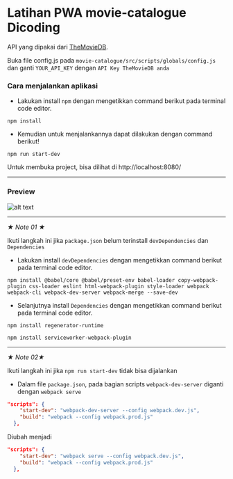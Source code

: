 # Latihan PWA movie-catalogue Dicoding

API yang dipakai dari [TheMovieDB](https://www.themoviedb.org/).

Buka file config.js pada `movie-catalogue/src/scripts/globals/config.js` dan ganti `YOUR_API_KEY` dengan `API Key TheMovieDB anda` 

### Cara menjalankan aplikasi
- Lakukan install `npm` dengan mengetikkan command berikut pada terminal code editor.
```
npm install
```
- Kemudian untuk menjalankannya dapat dilakukan dengan command berikut! 
```
npm run start-dev
```
Untuk membuka project, bisa dilihat di http://localhost:8080/

---
### Preview
![alt text](https://i.ibb.co/rZhNHDh/dicoding-movie-catalogue.png)

---
*★ Note 01 ★*

Ikuti langkah ini jika `package.json` belum terinstall `devDependencies` dan `Dependencies`

- Lakukan install `devDependencies` dengan mengetikkan command berikut pada terminal code editor.
```
npm install @babel/core @babel/preset-env babel-loader copy-webpack-plugin css-loader eslint html-webpack-plugin style-loader webpack webpack-cli webpack-dev-server webpack-merge --save-dev
```
- Selanjutnya install `Dependencies` dengan mengetikkan command berikut pada terminal code editor.
```
npm install regenerator-runtime
``` 
```
npm install serviceworker-webpack-plugin
```

---
*★ Note 02★*

Ikuti langkah ini jika `npm run start-dev` tidak bisa dijalankan

- Dalam file `package.json`, pada bagian scripts `webpack-dev-server` diganti dengan `webpack serve`
```json
"scripts": {
    "start-dev": "webpack-dev-server --config webpack.dev.js",
    "build": "webpack --config webpack.prod.js"
  },
```
Diubah menjadi
```json
"scripts": {
    "start-dev": "webpack serve --config webpack.dev.js",
    "build": "webpack --config webpack.prod.js"
  },
```
